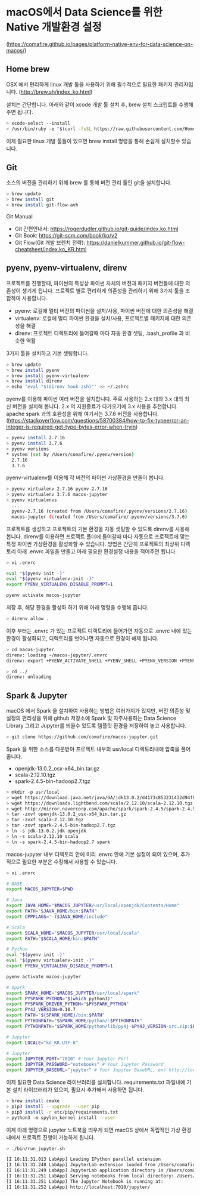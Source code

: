 # macOS에서 Data Science를 위한 Native 개발환경 설정

(https://comafire.github.io/pages/platform-native-env-for-data-science-on-macos/)

## Home brew
OSX 에서 편리하게 linux 개발 툴을 사용하기 위해 필수적으로 필요한 패키지 관리자입니다. (http://brew.sh/index_ko.html)

설치는 간단합니다. 아래와 같이 xcode 개발 툴 설치 후, brew 설치 스크립트를 수행해 주면 됩니다.

```bash
> xcode-select --install
> /usr/bin/ruby -e "$(curl -fsSL https://raw.githubusercontent.com/Homebrew/install/master/install)"
```

이제 필요한 linux 개발 툴들이 있으면 brew install 명령을 통해 손쉽게 설치할수 있습니다. 

## Git

소스의 버전을 관리하기 위해 brew 를 통해 버전 관리 툴인 git을 설치합니다.

```bash
> brew update
> brew install git
> brew install git-flow-avh
```

Git Manual
* Git 간편안내서: https://rogerdudler.github.io/git-guide/index.ko.html
* Git Book: https://git-scm.com/book/ko/v2
* Git Flow(Git 개발 브렌치 전략): https://danielkummer.github.io/git-flow-cheatsheet/index.ko_KR.html

## pyenv, pyenv-virtualenv, direnv

프로젝트를 진행할때, 파이썬의 특성상 파이썬 자체의 버전과 패키지 버전들에 대한 의존성이 생기게 됩니다. 프로젝트 별로 편리하게 의존성을 관리하기 위해 3가지 툴을 조합하여 사용합니다.

* pyenv: 로컬에 멀티 버전의 파이썬을 설치/사용, 파이썬 버전에 대한 의존성을 해결
* virtualenv: 로컬에 멀티 파이썬 환경을 설치/사용, 프로젝트별 패키지에 대한 의존성을 해결
* direnv: 프로젝트 디렉토리에 들어갈때 마다 자동 환경 셋팅, .bash_profile 과 비슷한 역활

3가지 툴을 설치하고 기본 셋팅합니다.

```bash
> brew update
> brew install pyenv
> brew install pyenv-virtualenv
> brew install direnv
> echo 'eval "$(direnv hook zsh)"' >> ~/.zshrc 
```

pyenv를 이용해 파이썬 여러 버전을 설치합니다. 주로 사용하는 2.x 대와 3.x 대의 최신 버전을 설치해 봅니다. 2.x 의 지원종료가 다가오기에 3.x 사용을 추천합니다. apache spark 과의 호완성을 위해 여기서는 3.7.6 버전을 사용합니다. (https://stackoverflow.com/questions/58700384/how-to-fix-typeerror-an-integer-is-required-got-type-bytes-error-when-tryin)

```bash
> pyenv install 2.7.16
> pyenv install 3.7.6
> pyenv versions
* system (set by /Users/comafire/.pyenv/version)
  2.7.16
  3.7.6
```

pyenv-virtualenv를 이용해 각 버전의 파이썬 가상환경을 만들어 봅니다.

```bash
> pyenv virtualenv 2.7.16 pyenv-2.7.16
> pyenv virtualenv 3.7.6 macos-jupyter
> pyenv virtualenvs
  ...
  pyenv-2.7.16 (created from /Users/comafire/.pyenv/versions/2.7.16)
  macos-jupyter (created from /Users/comafire/.pyenv/versions/3.7.6)
```

프로젝트를 생성하고 프로젝트의 기본 환경을 자동 셋팅할 수 있도록 direnv를 사용해 봅니다. direnv를 이용하면 프로젝트 폴더에 들어갈때 마다 자동으로 프로젝트에 맞는 특정 파이썬 가상환경을 활성화할 수 있습니다. 방법은 간단히 프로젝트의 최상위 디렉토리 아래 .envrc 파일을 만들고 아래 필요한 환경설정 내용을 적어주면 됩니다.

```bash
> vi .envrc

eval "$(pyenv init -)"
eval "$(pyenv virtualenv-init -)"
export PYENV_VIRTUALENV_DISABLE_PROMPT=1

pyenv activate macos-jupyter

```

저장 후, 해당 환경을 활성화 하기 위해 아래 명령을 수행해 줍니다.

```bash
> direnv allow .
```

이후 부터는 .envrc 가 있는 프로젝트 디렉토리에 들어가면 자동으로 .envrc 내에 있는 환경이 활성화되고, 디렉토리를 벗어나면 자동으로 환경이 해제 됩니다.

```bash
> cd macos-jupyter
direnv: loading ~/macos-jupyter/.envrc
direnv: export +PYENV_ACTIVATE_SHELL +PYENV_SHELL +PYENV_VERSION +PYENV_VIRTUALENV_DISABLE_PROMPT +PYENV_VIRTUAL_ENV +VIRTUAL_ENV ~PATH

> cd ../
direnv: unloading
```

## Spark & Jupyter

macOS 에서 Spark 을 설치하여 사용하는 방법은 여러가지가 있지만, 버전 의존성 및 설정의 편리성을 위해 github 저장소에 Spark 및 자주사용하는 Data Science Library 그리고 Jupyter를 띄울수 있도록 템플릿 환경을 저장하여 놓고 사용합니다.

```bash
> git clone https://github.com/comafire/macos-jupyter.git
```

Spark 을 위한 소스를 다운받아 프로젝트 내부의 usr/local 디렉토리내에 압축을 풀어 줍니다.

* openjdk-13.0.2_osx-x64_bin.tar.gz 
* scala-2.12.10.tgz
* spark-2.4.5-bin-hadoop2.7.tgz

```bash
> mkdir -p usr/local
> wget https://download.java.net/java/GA/jdk13.0.2/d4173c853231432d94f001e99d882ca7/8/GPL/openjdk-13.0.2_osx-x64_bin.tar.gz
> wget https://downloads.lightbend.com/scala/2.12.10/scala-2.12.10.tgz
> wget http://mirror.navercorp.com/apache/spark/spark-2.4.5/spark-2.4.5-bin-hadoop2.7.tgz
> tar -zxvf openjdk-13.0.2_osx-x64_bin.tar.gz
> tar -zvxf scala-2.12.10.tgz
> tar -zxvf spark-2.4.5-bin-hadoop2.7.tgz
> ln -s jdk-13.0.2.jdk openjdk
> ln -s scala-2.12.10 scala
> ln -s spark-2.4.5-bin-hadoop2.7 spark
```

macos-jupyter 내부 디렉토리 안에 미리 .envrc 안에 기본 설정이 되어 있으며, 추가적으로 필요한 부분은 수정해서 사용할 수 있습니다.

```bash
> vi .envrc

# BASE
export MACOS_JUPYTER=$PWD

# Java
export JAVA_HOME="$MACOS_JUPYTER/usr/local/openjdk/Contents/Home"
export PATH="$JAVA_HOME/bin:$PATH"
export CPPFLAGS="-I$JAVA_HOME/include"

# Scala
export SCALA_HOME="$MACOS_JUPYTER/usr/local/scala"
export PATH="$SCALA_HOME/bin:$PATH"

# Python
eval "$(pyenv init -)"
eval "$(pyenv virtualenv-init -)"
export PYENV_VIRTUALENV_DISABLE_PROMPT=1

pyenv activate macos-jupyter

# Spark 
export SPARK_HOME="$MACOS_JUPYTER/usr/local/spark"
export PYSPARK_PYTHON="$(which python3)"
export PYSPARK_DRIVER_PYTHON="$PYSPARK_PYTHON"
export PY4J_VERSION=0.10.7
export PATH="${SPARK_HOME}/bin:$PATH"
export PYTHONPATH="$SPARK_HOME/python/:$PYTHONPATH"
export PYTHONPATH="$SPARK_HOME/python/lib/py4j-$PY4J_VERSION-src.zip:$PYTHONPATH"

# Jupyter
export LOCALE="ko_KR.UTF-8"

# Jupyter
export JUPYTER_PORT="7010" # Your Jupyter Port
export JUPYTER_PASSWORD="notebooks" # Your Jupyter Password
export JUPYTER_BASEURL="jupyter" # Your Jupyter BaseURL, ex) http://localhost:8010/jupyter

```

이제 필요한 Data Science 라이브러리를 설치합니다. requirements.txt 파일내에 기본 설치 라이브러리가 있으며, 필요시 추가해서 사용하면 됩니다.

```bash
> brew install cmake
> pip3 install --upgrade --user pip
> pip3 install -r etc/pip/requirements.txt
> python3 -m spylon_kernel install --user
```

이제 아래 명령으로 jupyter 노트북을 띄우게 되면 macOS 상에서 독립적인 가상 환경내에서 프로젝트 진행이 가능하게 됩니다.

```bash
> ./bin/run_jupyter.sh

[I 16:11:31.013 LabApp] Loading IPython parallel extension
[I 16:11:31.248 LabApp] JupyterLab extension loaded from /Users/comafire/.pyenv/versions/3.7.6/envs/macos-jupyter/lib/python3.7/site-packages/jupyterlab
[I 16:11:31.249 LabApp] JupyterLab application directory is /Users/comafire/.pyenv/versions/3.7.6/envs/macos-jupyter/share/jupyter/lab
[I 16:11:31.251 LabApp] Serving notebooks from local directory: /Users/comafire/LocalDrive/macos-jupyter
[I 16:11:31.251 LabApp] The Jupyter Notebook is running at:
[I 16:11:31.252 LabApp] http://localhost:7010/jupyter/
```
